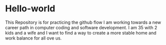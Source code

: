 # Hello-world
This Repository is for practicing the github flow
I am working towards a new career path in computer coding and software development. I am 35 with 2 kids and a wife and I want to find a way to create a more stable home and work balance for all ove us. 
